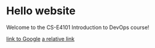 # Hello website
Welcome to the CS-E4101 Introduction to DevOps course!


[link to Google](https://www.google.com)
[a relative link](diary-060.md)
